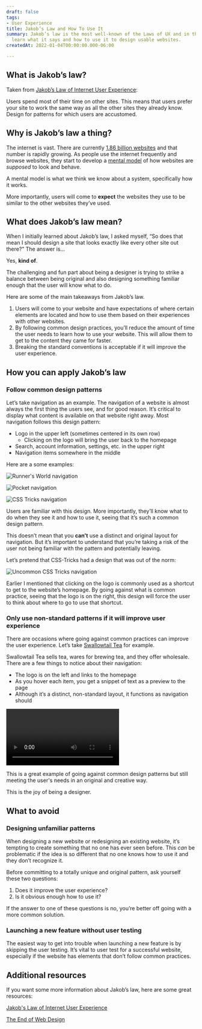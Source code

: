 ```yaml
---
draft: false
tags:
- User Experience
title: Jakob’s Law and How To Use It
summary: Jakob’s law is the most well-known of the Laws of UX and in this post, you’ll
  learn what it says and how to use it to design usable websites.
createdAt: 2022-01-04T00:00:00.000-06:00

---
```

## What is Jakob’s law?

Taken from [Jakob’s Law of Internet User Experience](https://www.nngroup.com/videos/jakobs-law-internet-ux/):

Users spend most of their time on other sites. This means that users prefer your site to work the same way as all the other sites they already know. Design for patterns for which users are accustomed.

## Why is Jakob’s law a thing?

The internet is vast. There are currently [1.86 billion websites](https://firstsiteguide.com/how-many-websites/) and that number is rapidly growing. As people use the internet frequently and browse websites, they start to develop a [mental model](https://www.nngroup.com/articles/mental-models/) of how websites are _supposed_ to look and behave.

<note>A mental model is what we think we know about a system, specifically how it works.</note>

More importantly, users will come to **expect** the websites they use to be similar to the other websites they’ve used.

## What does Jakob’s law mean?

When I initially learned about Jakob’s law, I asked myself, “So does that mean I should design a site that looks exactly like every other site out there?” The answer is...

Yes, **kind of**.

The challenging and fun part about being a designer is trying to strike a balance between being original and also designing something familiar enough that the user will know what to do.

Here are some of the main takeaways from Jakob’s law.

1. Users will come to your website and have expectations of where certain elements are located and how to use them based on their experiences with other websites.
2. By following common design practices, you’ll reduce the amount of time the user needs to learn how to use your website. This will allow them to get to the content they came for faster.
3. Breaking the standard conventions is acceptable if it will improve the user experience.

## How you can apply Jakob’s law

### Follow common design patterns

Let’s take navigation as an example. The navigation of a website is almost always the first thing the users see, and for good reason. It’s critical to display what content is available on that website right away. Most navigation follows this design pattern:

* Logo in the upper left (sometimes centered in its own row)
  * Clicking on the logo will bring the user back to the homepage
* Search, account information, settings, etc. in the upper right
* Navigation items somewhere in the middle

Here are a some examples:

![Runner's World navigation](/img/runners-world-navigation.png "Runner's World navigation example")

![Pocket navigation](/img/pocket-navigation.png "Pocket navigation example")

![CSS Tricks navigation](/img/css-tricks-navigation.png "CSS Tricks navigation example")

Users are familiar with this design. More importantly, they’ll know what to do when they see it and how to use it, seeing that it’s such a common design pattern.

This doesn’t mean that you **can’t** use a distinct and original layout for navigation. But it’s important to understand that you’re taking a risk of the user not being familiar with the pattern and potentially leaving.

Let’s pretend that CSS-Tricks had a design that was out of the norm:

![Uncommon CSS Tricks navigation](/img/weird-layout.jpg "Uncommon CSS Tricks navigation example")

Earlier I mentioned that clicking on the logo is commonly used as a shortcut to get to the website’s homepage. By going against what is common practice, seeing that the logo is on the right, this design will force the user to think about where to go to use that shortcut.

### Only use non-standard patterns if it will improve user experience

There are occasions where going against common practices can improve the user experience. Let’s take [Swallowtail Tea](https://swallowtailtea.com/) for example.

Swallowtail Tea sells tea, wares for brewing tea, and they offer wholesale. There are a few things to notice about their navigation:

* The logo is on the left and links to the homepage
* As you hover each item, you get a snippet of text as a preview to the page
* Although it’s a distinct, non-standard layout, it functions as navigation should

<video controls>
<source src="/videos/swallowtail-navigation.mp4" type="video/mp4">
<source src="/videos/swallowtail-navigation.webm" type="video/webm">
<p>Your browser doesn't support HTML5 video.</p>
</video>

This is a great example of going against common design patterns but still meeting the user's needs in an original and creative way.

This is the joy of being a designer.

## What to avoid

### Designing unfamiliar patterns

When designing a new website or redesigning an existing website, it’s tempting to create something that no one has ever seen before. This _can_ be problematic if the idea is so different that no one knows how to use it and they don’t recognize it.

Before committing to a totally unique and original pattern, ask yourself these two questions:

1. Does it improve the user experience?
2. Is it obvious enough how to use it?

If the answer to one of these questions is no, you’re better off going with a more common solution.

### Launching a new feature without user testing

The easiest way to get into trouble when launching a new feature is by skipping the user testing. It’s vital to user test for a successful website, especially if the website has elements that don’t follow common practices.

## Additional resources

If you want some more information about Jakob’s law, here are some great resources:

[Jakob's Law of Internet User Experience](https://www.youtube.com/watch?v=wzb4mK9DiHM)

[The End of Web Design](https://www.nngroup.com/articles/end-of-web-design/)